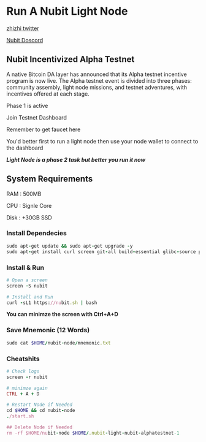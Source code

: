 # Run A Nubit Light Node

[zhizhi twitter](https://x.com/zhiyarrr1) 

[Nubit Doscord](https://discord.gg/nubit)

## Nubit Incentivized Alpha Testnet
A native Bitcoin DA layer has announced that its Alpha testnet incentive program is now live. The Alpha testnet event is divided into three phases: community assembly, light node missions, and testnet adventures, with incentives offered at each stage.

Phase 1 is active

Join Testnet Dashboard

Remember to get faucet here

You'd better first to run a light node then use your node wallet to connect to the dashboard

***Light Node is a phase 2 task but better you run it now***

## System Requirements

RAM : 500MB	

CPU : Signle Core	

Disk : +30GB SSD

### Install Dependecies

```ruby
sudo apt-get update && sudo apt-get upgrade -y 
sudo apt-get install curl screen git-all build-essential glibc-source pkg-config libssl-dev clang git-lfs -y
```

### Install & Run

```ruby
# Open a screen
screen -S nubit

# Install and Run
curl -sL1 https://nubit.sh | bash
```
**You can minimze the screen with Ctrl+A+D**

### Save Mnemonic (12 Words)
```ruby
sudo cat $HOME/nubit-node/mnemonic.txt
```

### Cheatshits
```ruby
# Check logs
screen -r nubit

# minimze again
CTRL + A + D

# Restart Node if Needed
cd $HOME && cd nubit-node
./start.sh

## Delete Node if Needed
rm -rf $HOME/nubit-node $HOME/.nubit-light-nubit-alphatestnet-1
```
